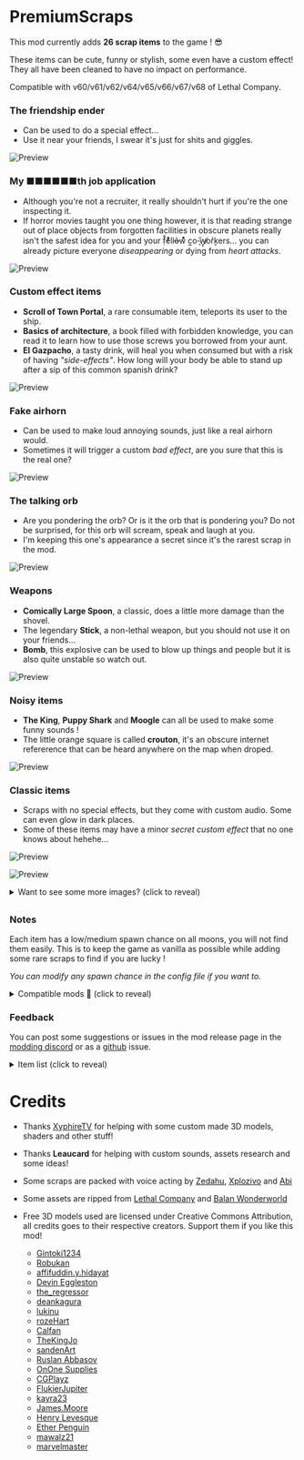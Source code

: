 # PremiumScraps

This mod currently adds **26 scrap items** to the game ! 😎

These items can be cute, funny or stylish, some even have a custom effect!
They all have been cleaned to have no impact on performance.

Compatible with v60/v61/v62/v64/v65/v66/v67/v68 of Lethal Company.

### The friendship ender
- Can be used to do a special effect...
- Use it near your friends, I swear it's just for shits and giggles.

![Preview](https://raw.githubusercontent.com/ZigzagAwaka/PremiumScraps/main/Images/premiumscraps-troll.PNG)

### My ■■■■■■th job application
- Although you're not a recruiter, it really shouldn't hurt if you're the one inspecting it.
- If horror movies taught you one thing however, it is that reading strange out of place objects from forgotten facilities in obscure planets really isn't the safest idea for you and your f̣̓̊eͦ́ͦllo̵̶̍w͛ͮ͒ c͍o-̖̋w̸̱͎or̬͗kers... you can already picture everyone *diseappearing* or dying from *heart attacks*.

![Preview](https://raw.githubusercontent.com/ZigzagAwaka/PremiumScraps/main/Images/premiumscraps-darkjob.png)

### Custom effect items
- **Scroll of Town Portal**, a rare consumable item, teleports its user to the ship.
- **Basics of architecture**, a book filled with forbidden knowledge, you can read it to learn how to use those screws you borrowed from your aunt.
- **El Gazpacho**, a tasty drink, will heal you when consumed but with a risk of having *"side-effects"*. How long will your body be able to stand up after a sip of this common spanish drink?

![Preview](https://raw.githubusercontent.com/ZigzagAwaka/PremiumScraps/main/Images/premiumscraps-effects.PNG)

### Fake airhorn
- Can be used to make loud annoying sounds, just like a real airhorn would.
- Sometimes it will trigger a custom *bad effect*, are you sure that this is the real one?

![Preview](https://raw.githubusercontent.com/ZigzagAwaka/PremiumScraps/main/Images/premiumscraps-airhorn.PNG)

### The talking orb
- Are you pondering the orb? Or is it the orb that is pondering you? Do not be surprised, for this orb will scream, speak and laugh at you.
- I'm keeping this one's appearance a secret since it's the rarest scrap in the mod. 

![Preview](https://raw.githubusercontent.com/ZigzagAwaka/PremiumScraps/main/Images/premiumscraps-orb.PNG)

### Weapons
- **Comically Large Spoon**, a classic, does a little more damage than the shovel.
- The legendary **Stick**, a non-lethal weapon, but you should not use it on your friends...
- **Bomb**, this explosive can be used to blow up things and people but it is also quite unstable so watch out.

![Preview](https://raw.githubusercontent.com/ZigzagAwaka/PremiumScraps/main/Images/premiumscraps-weapons.PNG)

### Noisy items
- **The King**, **Puppy Shark** and **Moogle** can all be used to make some funny sounds !
- The little orange square is called **crouton**, it's an obscure internet refererence that can be heard anywhere on the map when droped.

![Preview](https://raw.githubusercontent.com/ZigzagAwaka/PremiumScraps/main/Images/premiumscraps-audio.PNG)

### Classic items
- Scraps with no special effects, but they come with custom audio. Some can even glow in dark places.
- Some of these items may have a minor *secret custom effect* that no one knows about hehehe...

![Preview](https://raw.githubusercontent.com/ZigzagAwaka/PremiumScraps/main/Images/premiumscraps-preview1.PNG)

![Preview](https://raw.githubusercontent.com/ZigzagAwaka/PremiumScraps/main/Images/premiumscraps-preview2.PNG)

<details><summary>Want to see some more images? (click to reveal)</summary>

![Preview](https://raw.githubusercontent.com/ZigzagAwaka/PremiumScraps/main/Images/premiumscraps-preview3.PNG)

![Preview](https://raw.githubusercontent.com/ZigzagAwaka/PremiumScraps/main/Images/premiumscraps-variant.PNG)

</details>

##

### Notes
Each item has a low/medium spawn chance on all moons, you will not find them easily. This is to keep the game as vanilla as possible while adding some rare scraps to find if you are lucky !

*You can modify any spawn chance in the config file if you want to.*

<details><summary>Compatible mods 🤫 (click to reveal)</summary>

- You should check this : [ChillaxScraps](https://thunderstore.io/c/lethal-company/p/Zigzag/ChillaxScraps/), it pairs well with PremiumScraps!
- It's recommanded to have the mod [StarlancerAIFix](https://thunderstore.io/c/lethal-company/p/AudioKnight/StarlancerAIFix/) installed but I will not spoil why...
- 3 custom events are added to [Emergency_Dice_Updated](https://thunderstore.io/c/lethal-company/p/slayer6409/Emergency_Dice_Updated/) if you have it installed.
- You can also install the mod [NavMeshInCompany](https://thunderstore.io/c/lethal-company/p/Kittenji/NavMeshInCompany/) if you want more chaos! 😏

</details>

### Feedback
You can post some suggestions or issues in the mod release page in the [modding discord](https://discord.com/invite/lcmod) or as a [github](https://github.com/ZigzagAwaka/PremiumScraps) issue.

<details><summary>Item list (click to reveal)</summary>

- Frieren
- Chocobo
- Ainz Ooal Gown
- Helm of Domination
- The King
- Harry Mason
- Mystic Cristal
- Puppy Shark
- Rupee
- Ea-Nasir Statue
- HearthStone Card
- SODA
- Comically Large Spoon
- crouton
- Fake Airhorn
- Balan Statue
- The friendship ender
- Scroll of Town Portal
- Stick
- Basics of architecture
- Galvanized square steel
- My ■■■■■■th job application
- Moogle
- El Gazpacho
- The talking orb
- Bomb

</details>

##

# Credits

- Thanks [XyphireTV](https://www.twitch.tv/xyphiretv) for helping with some custom made 3D models, shaders and other stuff!

- Thanks **Leaucard** for helping with custom sounds, assets research and some ideas!

- Some scraps are packed with voice acting by [Zedahu](https://www.twitch.tv/zedahu), [Xplozivo](https://www.twitch.tv/xplozivo) and [Abi](https://www.instagram.com/abidesh_/)

- Some assets are ripped from [Lethal Company](https://store.steampowered.com/app/1966720/Lethal_Company/) and [Balan Wonderworld](https://store.steampowered.com/app/1341050/BALAN_WONDERWORLD/)

- Free 3D models used are licensed under Creative Commons Attribution, all credits goes to their respective creators. Support them if you like this mod!

    - [Gintoki1234](https://sketchfab.com/3d-models/frieren-plushie-209c79c641164b38a81e145b6af3f890)
    - [Robukan](https://sketchfab.com/3d-models/chocobo-from-world-of-final-fantasy-329f0b6d71f245e89ff6cf8371180025)
    - [affifuddin.y.hidayat](https://sketchfab.com/3d-models/ainz-ooal-gown-e62df306954144fbb613c6fc3b04e682)
    - [Devin Eggleston](https://sketchfab.com/3d-models/helm-of-domination-08c0069b2f5840cba920edc6c2b17a83)
    - [the_regressor](https://sketchfab.com/3d-models/cd-i-64-zelda-link-and-king-harkinian-e83b97e8963249b3b367e6d385ac7495)
    - [deankagura](https://sketchfab.com/3d-models/harry-mason-8e7c5249891e4520b9bc04cb2f8fb255)
    - [lukinu](https://sketchfab.com/3d-models/heart-in-glass-1dacc91d294141658633cce0a79ecd97)
    - [rozeHart](https://sketchfab.com/3d-models/vress-the-puppy-shark-0bf0ac5dd20f46cbb91534491438bb2f)
    - [Calfan](https://sketchfab.com/3d-models/legend-of-zelda-rupee-aa19b25bc1af41139a671403bc4110e3)
    - [TheKingJo](https://sketchfab.com/3d-models/standing-male-worshiper-game-ready-572f7a4aa653464eb96d14c5b953d600)
    - [sandenArt](https://sketchfab.com/3d-models/hearthstone-card-wisp-5c354d20122d4bdd946ca4b4f3c23ca9)
    - [Ruslan Abbasov](https://sketchfab.com/3d-models/psx-soda-can-2823eac5e9d14414a9577715274fd89f)
    - [OnOne Supplies](https://sketchfab.com/3d-models/spoon-lowpoly-9b3e16a7a2c04ca5907a09e4e4daaac7)
    - [CGPlayz](https://sketchfab.com/3d-models/ive-never-thought-of-it-like-that-beforeface-98547873477c45168dce192a48b1e9a7)
    - [FlukierJupiter](https://sketchfab.com/3d-models/scroll-7450e494eb654e9b937bb52724220e77)
    - [kayra23](https://sketchfab.com/3d-models/stick-d93365fe0cf54bac95b60027df67f179)
    - [James.Moore](https://sketchfab.com/3d-models/book-28e028e981604aacb25766852aa279ed)
    - [Henry Levesque](https://www.printables.com/en/model/961166-scale-14-gauge-2x2-square-steel-tubing)
    - [Ether Penguin](https://www.turbosquid.com/fr/3d-models/3d-moogle-1360579)
    - [mawalz21](https://sketchfab.com/3d-models/3december2020-day13-fizzy-drink-3110b5f1a2eb4cfa8b3c0ea2ecd4c8c3)
    - [marvelmaster](https://sketchfab.com/3d-models/zelda-ocarina-of-time-bomb-161818c6f5624511bcfc2f82f7c35b53)